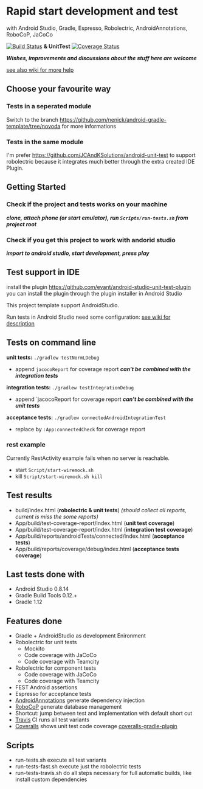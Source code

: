 # Rapid start development and test
with Android Studio, Gradle, Espresso, Robolectric, AndroidAnnotations, RoboCoP, JaCoCo

[![Build Status](https://travis-ci.org/nenick/android-gradle-template.svg?branch=master)](https://travis-ci.org/nenick/android-gradle-template) **& UnitTest** [![Coverage Status](https://coveralls.io/repos/nenick/android-gradle-template/badge.png)](https://coveralls.io/r/nenick/android-gradle-template)

***Wishes, improvements and discussions about the stuff here are welcome***

[see also wiki for more help](https://github.com/nenick/android-gradle-template/wiki)

## Choose your favourite way

### Tests in a seperated module

Switch to the branch https://github.com/nenick/android-gradle-template/tree/novoda for more informations

### Tests in the same module

I'm prefer https://github.com/JCAndKSolutions/android-unit-test to support robolectric because it integrates much better through the extra created IDE Plugin.

## Getting Started

### Check if the project and tests works on your machine

***clone, attach phone (or start emulator), run `Scripts/run-tests.sh` from project root***

### Check if you get this project to work with andorid studio

***import to android studio, start development, press play***

## Test support in IDE

install the plugin https://github.com/evant/android-studio-unit-test-plugin you can install the plugin through the plugin installer in Android Studio

This project template support AndroidStudio.

Run tests in Android Studio need some configuration:  [see wiki for description](https://github.com/nenick/android-gradle-template/wiki/Tests-in-Android-Studio---IntellJ)

## Tests on command line

**unit tests:** `./gradlew testNormLDebug`

* append `jacocoReport` for coverage report ***can't be combined with the integration tests***

**integration tests:** `./gradlew testIntegrationDebug`

* append `jacocoReport for coverage report ***can't be combined with the unit tests***

**acceptance tests:** `./gradlew connectedAndroidIntegrationTest`

* replace by `:App:connectedCheck` for coverage report

### rest example
Currently RestActivity example fails when no server is reachable.

* start `Script/start-wiremock.sh`
* kill  `Script/start-wiremock.sh kill`

## Test results

* build/index.html (**robolectric & unit tests**) *(should collect all reports, current is miss the some reports)*
* App/build/test-coverage-report/index.html (**unit test coverage**)
* App/build/test-coverage-report/index.html (**integration test coverage**)
* App/build/reports/androidTests/connected/index.html (**acceptance tests**)
* App/build/reports/coverage/debug/index.html (**acceptance tests coverage**)


## Last tests done with

* Android Studio 0.8.14
* Gradle Build Tools 0.12.+
* Gradle 1.12

## Features done

* Gradle + AndroidStudio as development Enironment
* Robolectric for unit tests
    * Mockito
    * Code coverage with JaCoCo
    * Code coverage with Teamcity
* Robolectric for component tests
    * Code coverage with JaCoCo
    * Code coverage with Teamcity
* FEST Android assertions
* Espresso for acceptance tests
* [AndroidAnnotations](http://androidannotations.org/) generate dependency injection
* [RoboCoP](https://github.com/mediarain/RoboCoP) generate database management
* Shortcut: jump between test and implementation with default short cut
* [Travis](https://travis-ci.org/) CI runs all test variants
* [Coveralls](https://coveralls.io/) shows unit test code coverage [coveralls-gradle-plugin](https://github.com/kt3k/coveralls-gradle-plugin)


## Scripts

* run-tests.sh execute all test variants
* run-tests-fast.sh execute just the robolectric tests
* run-tests-travis.sh do all steps necessary for full automatic builds, like install custom dependencies
